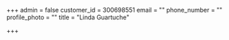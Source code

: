 +++
admin = false
customer_id = 300698551
email = ""
phone_number = ""
profile_photo = ""
title = "Linda Guartuche"

+++

